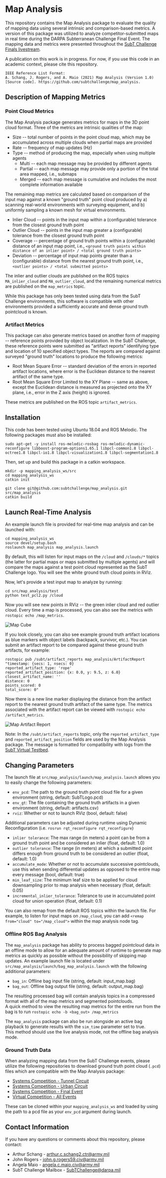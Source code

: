# Map Analysis

This repository contains the Map Analysis package to evaluate the quality of mapping data using several intrinsic and comparison-based metrics. 
A version of this package was utilized to analyze competitor-submitted maps in real time during the DARPA Subterranean Challenge Final Event. The mapping data and metrics were presented throughout the [SubT Challenge Finals livestream](https://www.youtube.com/watch?v=EAPSm7udG3Q).

A publication on this work is in progress. For now, if you use this code in an academic context, please cite this repository.

```
IEEE Reference List Format: 
A. Schang, J. Rogers, and A. Maio (2021) Map Analysis (Version 1.0) [Source code]. https://github.com/subtchallenge/map_analysis.
```

## Description of Mapping Metrics

### Point Cloud Metrics

The Map Analysis package generates metrics for maps in the 3D point cloud format. Three of the metrics are intrinsic qualities of the map:

* Size -- total number of points in the point cloud map, which may be accumulated across multiple clouds when partial maps are provided
* Rate -- frequency of map updates (Hz)
* Type -- method of producing the map, especially when using multiple agents
  * Multi -- each map message may be provided by different agents
  * Partial -- each map message may provide only a portion of the total area mapped, i.e., submaps
  * Merged -- each map message is cumulative and includes the most complete information available

The remaining map metrics are calculated based on comparison of the input map against a known "ground truth" point cloud produced by a) scanning real-world environments with surveying equipment, and b) uniformly sampling a known mesh for virtual environments. 

* Inlier Cloud -- points in the input map within a (configurable) tolerance from the closest ground truth point
* Outlier Cloud -- points in the input map greater a (configurable) tolerance from the closest ground truth point
* Coverage -- percentage of ground truth points within a (configurable) distance of an input map point, i.e., `<ground truth points within distance of an inlier point> / <total ground truth points>`
* Deviation -- percentage of input map points greater than a (configurable) distance from the nearest ground truth point, i.e., `<outlier points> / <total submitted points>`

The inlier and outlier clouds are published on the ROS topics `MA_inlier_cloud` and `MA_outlier_cloud`, and the remaining numerical metrics are published on the `map_metrics` topic. 

While this package has only been tested using data from the SubT Challenge environments, this software is compatible with other environments provided a sufficiently accurate and dense ground truth pointcloud is known.

### Artifact Metrics

This package can also generate metrics based on another form of mapping -- reference points provided by object localization. 
In the SubT Challenge, these reference points were submitted as "artifact reports" identifying type and location of 10 specified object types. The reports are compared against surveyed "ground truth" locations to produce the following metrics:

* Root Mean Square Error -- standard deviation of the errors in reported artifact locations, where error is the Euclidean distance to the nearest artifact of the same type.
* Root Mean Square Error Limited to the XY Plane -- same as above, except the Euclidean distance is measured as projected onto the XY plane, i.e., error in the Z axis (height) is ignored. 

These metrics are published on the ROS topic `artifact_metrics`. 

## Installation

This code has been tested using Ubuntu 18.04 and ROS Melodic. The following packages must also be installed:

```
sudo apt-get -y install ros-melodic-rosbag ros-melodic-dynamic-reconfigure libboost-program-options1.65.1 libpcl-common1.8 libpcl-octree1.8 libpcl-io1.8 libpcl-visualization1.8 libpcl-segmentation1.8
```

Then, set up and build this package in a catkin workspace.

```
mkdir -p mapping_analysis_ws/src
cd mapping_analysis_ws
catkin init

git clone git@github.com:subtchallenge/map_analysis.git src/map_analysis
catkin build
```

## Launch Real-Time Analysis 

An example launch file is provided for real-time map analysis and can be launched with:

```
cd mapping_analysis_ws
source devel/setup.bash
roslaunch map_analysis map_analysis.launch
```

By default, this will listen for input maps on the `/cloud` and `/clouds/*` topics (the latter for partial maps or maps submitted by multiple agents) and will compare the maps against a test point cloud represented as the SubT Challenge logo.
You will see the white ground truth cloud points in RViz.

Now, let's provide a test input map to analyze by running:

```
cd src/map_analysis/test
python test_pcl2.py /cloud
```

Now you will see new points in RViz -- the green inlier cloud and red outlier cloud. Every time a map is processed, you can also see the metrics with `rostopic echo /map_metrics`.

![Map Cube](https://github.com/subtchallenge/map_analysis/blob/main/test/map_cube.gif)

If you look closely, you can also see example ground truth artifact locations as blue markers with object labels (backpack, survivor, etc.). You can submit an artifact report to be compared against these ground truth artifacts, for example:

```
rostopic pub /subt/artifact_reports map_analysis/ArtifactReport "timestamp: {secs: 1, nsecs: 0}
reported_artifact_type: 'rope'
reported_artifact_position: {x: 0.0, y: 9.5, z: 6.0}
closest_artifact_name: ''
distance: 0
points_scored: 0
total_score: 0"
```

Now there is a new line marker displaying the distance from the artifact report to the nearest ground truth artifact of the same type. The metrics associated with the artifact report can be viewed with `rostopic echo /artifact_metrics`.

![Map Artifact Report](https://github.com/subtchallenge/map_analysis/blob/main/test/map_artifactreport.png)

Note: In the `/subt/artifact_reports` topic, only the `reported_artifact_type` and `reported_artifact_position` fields are used by the Map Analysis package. The message is formatted for compatibility with logs from the [SubT Virtual Testbed](https://github.com/osrf/subt).

## Changing Parameters

The launch file at `src/map_analysis/launch/map_analysis.launch` allows you to easily change the following parameters:

* `env_pcd`: The path to the ground truth point cloud file for a given environment (string, default: SubTLogo.pcd)  
* `env_gt`: The file containing the ground truth artifacts in a given environment (string, default: artifacts.csv)  
* `rviz`: Whether or not to launch RViz (bool, default: false)  

Additional parameters can be adjusted during runtime using Dynamic Reconfiguration (i.e. `rosrun rqt_reconfigure rqt_reconfigure`)  

* `inlier tolerance`: The max range (in meters) a point can be from a ground truth point and be considered an inlier (float, default: 1.0)  
* `outlier tolerance`: The range (in meters) at which a submitted point differs enough from ground truth to be considered an outlier (float, default: 1.0)  
* `accumulate_mode`: Whether or not to accumulate successive pointclouds, use this when sending differential updates as opposed to the entire map every message (bool, default: true)  
* `min_leaf_size`: The minimum leaf size to be applied for cloud downsampling prior to map analysis when necessary (float, default: 0.05)  
* `incremental_inlier_tolerance`: Tolerance to use in accumulated point cloud for union operation (float, default: 0.1)  

You can also remap from the default ROS topics within the launch file. For example, to listen for input maps on `/map_cloud`, you can add `<remap from="cloud" to="/map_cloud">` within the map analysis node tag.

### Offline ROS Bag Analysis 

The `map_analysis` package has ability to process bagged pointcloud data in an offline mode to allow for an adequate amount of runtime to generate map metrics as quickly as possible without the possibility of skipping map updates.  An example launch file is located under `src/map_analysis/launch/bag_map_analysis.launch` with the following additional parameters:

* `bag_in`: Offline bag input file (string, default: input_map.bag)  
* `bag_out`: Offline bag output file (string, default: output_map.bag)  

The resulting processed bag will contain analysis topics in a compressed format with all of the map metrics and segmented pointclouds.  
A quick method to view the resulting map metrics for the entire run from the bag is to run `rostopic echo -b <bag_out> /map_metrics`

The `map_analysis` package can also be run alongside an active bag playback to generate results with the `sim_time` parameter set to true.  
This method should use the live analysis mode, not the offline bag analysis mode.

### Ground Truth Data 

When analyzing mapping data from the SubT Challenge events, please utilize the following repositories to download ground truth point cloud (`.pcd`) files which are compatible with the Map Analysis package:

* [Systems Competition - Tunnel Circuit](https://github.com/subtchallenge/systems_tunnel_ground_truth)
* [Systems Competition - Urban Circuit](https://github.com/subtchallenge/systems_urban_ground_truth)
* [Systems Competition - Final Event](https://github.com/subtchallenge/systems_finals_ground_truth)
* [Virtual Competition - All Events](https://github.com/subtchallenge/virtual_ground_truth)

These can be cloned within your `mapping_analysis_ws` and loaded by using the path to a pcd file as your `env_pcd` argument during launch.
 
## Contact Information

If you have any questions or comments about this repository, please contact:

* Arthur Schang - arthur.c.schang2.ctr@army.mil  
* John Rogers - john.g.rogers59.civ@army.mil  
* Angela Maio - angela.c.maio.civ@army.mil  
* SubT Challenge Mailbox - SubTChallenge@darpa.mil  
